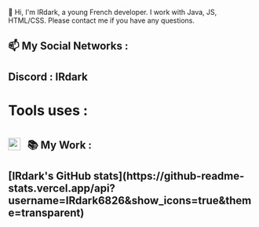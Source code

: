 👋 Hi, I'm IRdark, a young French developer. I work with Java, JS, HTML/CSS. Please contact me if you have any questions.

<h2> 📫 My Social Networks : <h2/>
Discord : IRdark

<h1> Tools uses : <h1/>

<img align="left" width="25px" style="padding-right: 11px;" src="https://cdn.jsdelivr.net/gh/devicons/devicon/icons/visualstudio/visualstudio-plain.svg" alt="AWS">
          
          
          
<h2> 📚 My Work : <h2/>
[IRdark's GitHub stats](https://github-readme-stats.vercel.app/api?username=IRdark6826&show_icons=true&theme=transparent)
